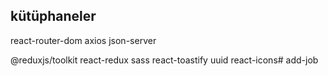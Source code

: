 ## kütüphaneler

react-router-dom
axios
json-server

@reduxjs/toolkit
react-redux
sass
react-toastify
uuid
react-icons# add-job
